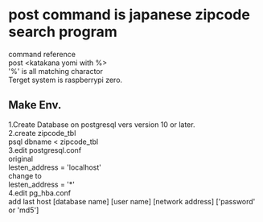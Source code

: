 # post command is japanese zipcode search program
command reference  
post <katakana yomi with %>  
'%' is all matching charactor  
Terget system is raspberrypi zero.  

## Make Env.
1.Create Database on postgresql vers version 10 or later.  
2.create zipcode_tbl  
psql dbname < zipcode_tbl  
3.edit postgresql.conf  
original  
lesten_address = 'localhost'  
change to  
lesten_address = '*'  
4.edit pg_hba.conf  
add last
host [database name] [user name] [network address]  ['password' or 'md5']
